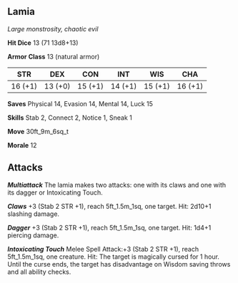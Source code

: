 ## Lamia

*Large monstrosity, chaotic evil*

**Hit Dice** 13 (71 13d8+13)

**Armor Class** 13 (natural armor)

| STR     | DEX     | CON     | INT     | WIS     | CHA     |
|---------|---------|---------|---------|---------|---------|
| 16 (+1) | 13 (+0) | 15 (+1) | 14 (+1) | 15 (+1) | 16 (+1) |

**Saves** Physical 14, Evasion 14, Mental 14, Luck 15

**Skills** Stab 2, Connect 2, Notice 1, Sneak 1

**Move** 30ft\_9m\_6sq\_t

**Morale** 12

## Attacks

***Multiattack*** The lamia makes two attacks: one with its claws and one with its dagger or Intoxicating Touch.

***Claws*** +3 (Stab 2 STR +1), reach 5ft\_1.5m\_1sq, one target. Hit: 2d10+1 slashing damage.

***Dagger*** +3 (Stab 2 STR +1), reach 5ft\_1.5m\_1sq, one target. Hit: 1d4+1 piercing damage.

***Intoxicating Touch*** Melee Spell Attack:+3 (Stab 2 STR +1), reach 5ft\_1.5m\_1sq, one creature. Hit: The target is magically cursed for 1 hour. Until the curse ends, the target has disadvantage on Wisdom saving throws and all ability checks.

